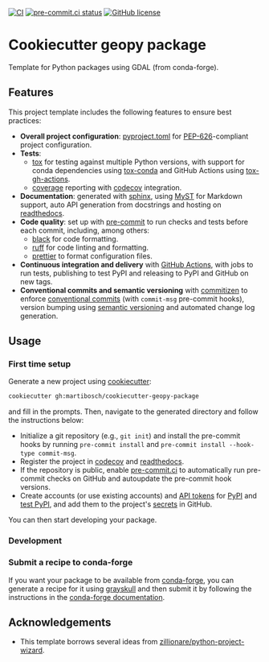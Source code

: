 [![CI](https://github.com/martibosch/cookiecutter-geopy-package/actions/workflows/dev.yml/badge.svg)](https://github.com/martibosch/cookiecutter-geopy-package/blob/main/.github/workflows/dev.yml)
[![pre-commit.ci status](https://results.pre-commit.ci/badge/github/martibosch/cookiecutter-geopy-package/main.svg)](https://results.pre-commit.ci/latest/github/martibosch/cookiecutter-geopy-package/main)
[![GitHub license](https://img.shields.io/github/license/martibosch/cookiecutter-geopy-package.svg)](https://github.com/martibosch/cookiecutter-geopy-package/blob/main/LICENSE)

# Cookiecutter geopy package

Template for Python packages using GDAL (from conda-forge).

## Features

This project template includes the following features to ensure best practices:

- **Overall project configuration**: [pyproject.toml](https://www.python.org/dev/peps/pep-0518) for [PEP-626](https://www.python.org/dev/peps/pep-0626)-compliant project configuration.
- **Tests**:
  - [tox](https://tox.wiki) for testing against multiple Python versions, with support for conda dependencies using [tox-conda](https://github.com/tox-dev/tox-conda) and GitHub Actions using [tox-gh-actions](https://github.com/ymyzk/tox-gh-actions).
  - [coverage](https://coverage.readthedocs.io) reporting with [codecov](https://codecov.io) integration.
- **Documentation**: generated with [sphinx](https://www.sphinx-doc.org), using [MyST](https://myst-parser.readthedocs.io) for Markdown support, auto API generation from docstrings and hosting on [readthedocs](https://readthedocs.org).
- **Code quality**: set up with [pre-commit](https://pre-commit.com) to run checks and tests before each commit, including, among others:
  - [black](https://black.readthedocs.io) for code formatting.
  - [ruff](https://beta.ruff.rs) for code linting and formatting.
  - [prettier](https://prettier.io) to format configuration files.
- **Continuous integration and delivery** with [GitHub Actions](https://github.com/features/actions), with jobs to run tests, publishing to test PyPI and releasing to PyPI and GitHub on new tags.
- **Conventional commits and semantic versioning** with [commitizen](https://commitizen-tools.github.io/commitizen) to enforce [conventional commits](https://www.conventionalcommits.org) (with `commit-msg` pre-commit hooks), version bumping using [semantic versioning](https://semver.org) and automated change log generation.

## Usage

### First time setup

Generate a new project using [cookiecutter](https://github.com/cookiecutter/cookiecutter):

```bash
cookiecutter gh:martibosch/cookiecutter-geopy-package
```

and fill in the prompts. Then, navigate to the generated directory and follow the instructions below:

- Initialize a git repository (e.g., `git init`) and install the pre-commit hooks by running `pre-commit install` and `pre-commit install --hook-type commit-msg`.
- Register the project in [codecov](https://codecov.io) and [readthedocs](https://readthedocs.org).
- If the repository is public, enable [pre-commit.ci](https://pre-commit.ci) to automatically run pre-commit checks on GitHub and autoupdate the pre-commit hook versions.
- Create accounts (or use existing accounts) and [API tokens](https://pypi.org/help/#apitoken) for [PyPI](https://pypi.org) and [test PyPI](https://test.pypi.org), and add them to the project's [secrets](https://docs.github.com/en/actions/reference/encrypted-secrets) in GitHub.

You can then start developing your package.

### Development

### Submit a recipe to conda-forge

If you want your package to be available from [conda-forge](https://conda-forge.org), you can generate a recipe for it using [grayskull](https://github.com/conda/grayskull) and then submit it by following the instructions in the [conda-forge documentation](https://conda-forge.org/docs/maintainer/adding_pkgs.html#forking-and-pull-request).

## Acknowledgements

- This template borrows several ideas from [zillionare/python-project-wizard](https://github.com/zillionare/python-project-wizard).
